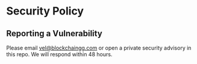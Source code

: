# Security Policy

## Reporting a Vulnerability
Please email vel@blockchaingg.com or open a private security advisory in this repo.
We will respond within 48 hours.